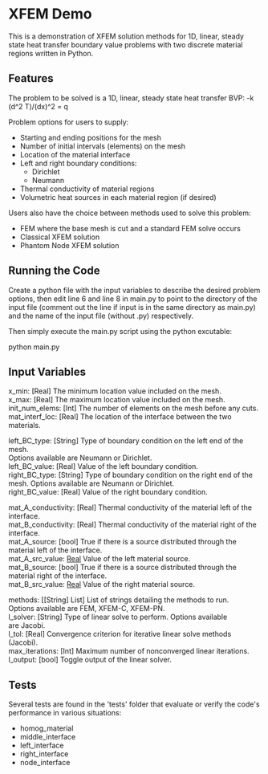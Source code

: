 # XFEM Demo
This is a demonstration of XFEM solution methods for 1D, linear, steady state
heat transfer boundary value problems with two discrete material regions
written in Python. 

## Features
The problem to be solved is a 1D, linear, steady state heat transfer BVP:
 -k (d^2 T)/(dx)^2 = q

Problem options for users to supply:
 - Starting and ending positions for the mesh
 - Number of initial intervals (elements) on the mesh
 - Location of the material interface
 - Left and right boundary conditions:
   - Dirichlet
   - Neumann
 - Thermal conductivity of material regions
 - Volumetric heat sources in each material region (if desired)

Users also have the choice between methods used to solve this problem:
 - FEM where the base mesh is cut and a standard FEM solve occurs
 - Classical XFEM solution
 - Phantom Node XFEM solution 

## Running the Code
Create a python file with the input variables to describe the desired problem
options, then edit line 6 and line 8 in main.py to point to the directory of
the input file (comment out the line if input is in the same directory as
main.py) and the name of the input file (without .py) respectively.

Then simply execute the main.py script using the python excutable:

python main.py

## Input Variables
x_min:          [Real] The minimum location value included on the mesh.<br/>
x_max:          [Real] The maximum location value included on the mesh.<br/>
init_num_elems: [Int] The number of elements on the mesh before any cuts.<br/>
mat_interf_loc: [Real] The location of the interface between the two materials.

left_BC_type:   [String] Type of boundary condition on the left end of the mesh.
<br/>
                Options available are Neumann or Dirichlet.<br/>
left_BC_value:  [Real] Value of the left boundary condition.<br/>
right_BC_type:  [String] Type of boundary condition on the right end of the<br/>
                mesh. Options available are Neumann or Dirichlet.<br/>
right_BC_value: [Real] Value of the right boundary condition.

mat_A_conductivity: [Real] Thermal conductivity of the material left of the<br/>
                    interface.<br/>
mat_B_conductivity: [Real] Thermal conductivity of the material right of the<br/>
                    interface.<br/>
mat_A_source:       [bool] True if there is a source distributed through the<br/>
                    material left of the interface.<br/>
mat_A_src_value:    [Real](optional) Value of the left material source.<br/>
mat_B_source:       [bool] True if there is a source distributed through the<br/>
                    material right of the interface.<br/>
mat_B_src_value:    [Real](optional) Value of the right material source.

methods:        [[String] List] List of strings detailing the methods to run.<br/>
                Options available are FEM, XFEM-C, XFEM-PN.<br/>
l_solver:       [String] Type of linear solve to perform. Options available<br/>
                are Jacobi.<br/>
l_tol:          [Real] Convergence criterion for iterative linear solve methods<br/>
                (Jacobi).<br/>
max_iterations: [Int] Maximum number of nonconverged linear iterations.<br/>
l_output:       [bool] Toggle output of the linear solver.<br/>

## Tests
Several tests are found in the 'tests' folder that evaluate or verify the code's
performance in various situations:
 - homog_material
 - middle_interface
 - left_interface
 - right_interface
 - node_interface
